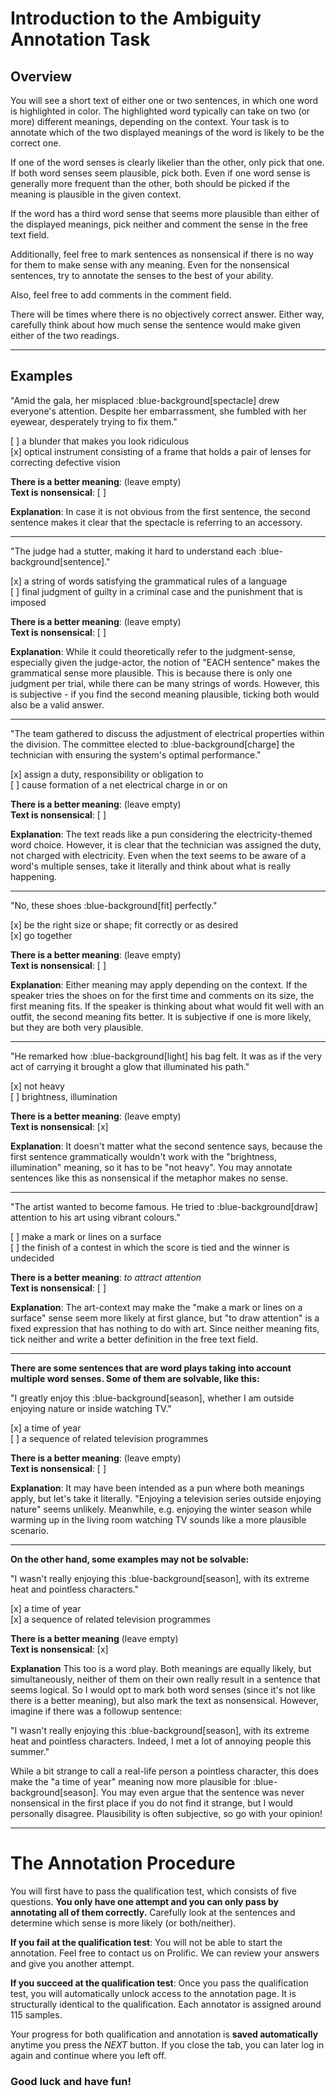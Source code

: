 # Introduction to the Ambiguity Annotation Task

## Overview

You will see a short text of either one or two sentences, in which one word is highlighted in color. The highlighted word typically can take on two (or more) different meanings, depending on the context. Your task is to annotate which of the two displayed meanings of the word is likely to be the correct one. 

If one of the word senses is clearly likelier than the other, only pick that one.
If both word senses seem plausible, pick both. Even if one word sense is generally more frequent than the other, both should be picked if the meaning is plausible in the given context.

If the word has a third word sense that seems more plausible than either of the displayed meanings, pick neither and comment the sense in the free text field.

Additionally, feel free to mark sentences as nonsensical if there is no way for them to make sense with any meaning. Even for the nonsensical sentences, try to annotate the senses to the best of your ability.

Also, feel free to add comments in the comment field.

There will be times where there is no objectively correct answer. Either way, carefully think about how much sense the sentence would make given either of the two readings.

---

## Examples

"Amid the gala, her misplaced :blue-background[spectacle] drew everyone's attention. Despite her embarrassment, she fumbled with her eyewear, desperately trying to fix them."

[ ] a blunder that makes you look ridiculous  
[x] optical instrument consisting of a frame that holds a pair of lenses for correcting defective vision

**There is a better meaning**: (leave empty)  
**Text is nonsensical**: [ ]

**Explanation**: In case it is not obvious from the first sentence, the second sentence makes it clear that the spectacle is referring to an accessory.

---

"The judge had a stutter, making it hard to understand each :blue-background[sentence]."

[x] a string of words satisfying the grammatical rules of a language  
[ ] final judgment of guilty in a criminal case and the punishment that is imposed

**There is a better meaning**: (leave empty)  
**Text is nonsensical**: [ ]

**Explanation**: While it could theoretically refer to the judgment-sense, especially given the judge-actor, the notion of "EACH sentence" makes the grammatical sense more plausible. This is because there is only one judgment per trial, while there can be many strings of words. However, this is subjective - if you find the second meaning plausible, ticking both would also be a valid answer.

---

"The team gathered to discuss the adjustment of electrical properties within the division. The committee elected to :blue-background[charge] the technician with ensuring the system's optimal performance."

[x] assign a duty, responsibility or obligation to  
[ ] cause formation of a net electrical charge in or on

**There is a better meaning**: (leave empty)  
**Text is nonsensical**: [ ]

**Explanation**: The text reads like a pun considering the electricity-themed word choice. However, it is clear that the technician was assigned the duty, not charged with electricity. Even when the text seems to be aware of a word's multiple senses, take it literally and think about what is really happening.

---

"No, these shoes :blue-background[fit] perfectly."

[x] be the right size or shape; fit correctly or as desired  
[x] go together

**There is a better meaning**: (leave empty)  
**Text is nonsensical**: [ ]

**Explanation**: Either meaning may apply depending on the context. If the speaker tries the shoes on for the first time and comments on its size, the first meaning fits. If the speaker is thinking about what would fit well with an outfit, the second meaning fits better. It is subjective if one is more likely, but they are both very plausible.

---

"He remarked how :blue-background[light] his bag felt. It was as if the very act of carrying it brought a glow that illuminated his path."

[x] not heavy  
[ ] brightness, illumination

**There is a better meaning**: (leave empty)    
**Text is nonsensical**: [x]

**Explanation**: It doesn't matter what the second sentence says, because the first sentence grammatically wouldn't work with the "brightness, illumination" meaning, so it has to be "not heavy". You may annotate sentences like this as nonsensical if the metaphor makes no sense.

---

"The artist wanted to become famous. He tried to :blue-background[draw] attention to his art using vibrant colours."

[ ] make a mark or lines on a surface  
[ ] the finish of a contest in which the score is tied and the winner is undecided

**There is a better meaning**: *to attract attention*  
**Text is nonsensical**: [ ]

**Explanation**: The art-context may make the "make a mark or lines on a surface" sense seem more likely at first glance, but "to draw attention" is a fixed expression that has nothing to do with art. Since neither meaning fits, tick neither and write a better definition in the free text field.

---

**There are some sentences that are word plays taking into account multiple word senses. Some of them are solvable, like this:**

"I greatly enjoy this :blue-background[season], whether I am outside enjoying nature or inside watching TV."

[x] a time of year  
[ ] a sequence of related television programmes

**There is a better meaning**: (leave empty)  
**Text is nonsensical**: [ ]

**Explanation**: It may have been intended as a pun where both meanings apply, but let's take it literally. "Enjoying a television series outside enjoying nature" seems unlikely. Meanwhile, e.g. enjoying the winter season while warming up in the living room watching TV sounds like a more plausible scenario.

---

**On the other hand, some examples may not be solvable:**

"I wasn't really enjoying this :blue-background[season], with its extreme heat and pointless characters."

[x] a time of year  
[x] a sequence of related television programmes

**There is a better meaning** (leave empty)  
**Text is nonsensical**: [x]

**Explanation** This too is a word play. Both meanings are equally likely, but simultaneously, neither of them on their own really result in a sentence that seems logical. So I would opt to mark both word senses (since it's not like there is a better meaning), but also mark the text as nonsensical. However, imagine if there was a followup sentence:

"I wasn't really enjoying this :blue-background[season], with its extreme heat and pointless characters. Indeed, I met a lot of annoying people this summer."

While a bit strange to call a real-life person a pointless character, this does make the "a time of year" meaning now more plausible for :blue-background[season]. You may even argue that the sentence was never nonsensical in the first place if you do not find it strange, but I would personally disagree. Plausibility is often subjective, so go with your opinion!

---

# The Annotation Procedure

You will first have to pass the qualification test, which consists of five questions. **You only have one attempt and you can only pass by annotating all of them correctly.** Carefully look at the sentences and determine which sense is more likely (or both/neither).

**If you fail at the qualification test**: You will not be able to start the annotation. Feel free to contact us on Prolific. We can review your answers and give you another attempt.

**If you succeed at the qualification test**: Once you pass the qualification test, you will automatically unlock access to the annotation page. It is structurally identical to the qualification. Each annotator is assigned around 115 samples. 

Your progress for both qualification and annotation is **saved automatically** anytime you press the *NEXT* button. If you close the tab, you can later log in again and continue where you left off.

### **Good luck and have fun!**